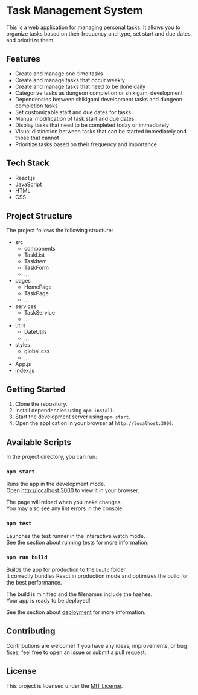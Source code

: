 # Task Management System

This is a web application for managing personal tasks. It allows you to organize tasks based on their frequency and type, set start and due dates, and prioritize them.

## Features

- Create and manage one-time tasks
- Create and manage tasks that occur weekly
- Create and manage tasks that need to be done daily
- Categorize tasks as dungeon completion or shikigami development
- Dependencies between shikigami development tasks and dungeon completion tasks
- Set customizable start and due dates for tasks
- Manual modification of task start and due dates
- Display tasks that need to be completed today or immediately
- Visual distinction between tasks that can be started immediately and those that cannot
- Prioritize tasks based on their frequency and importance

## Tech Stack

- React.js
- JavaScript
- HTML
- CSS

## Project Structure

The project follows the following structure:

- src
  - components
  - TaskList
  - TaskItem
  - TaskForm
  - ...
- pages
  - HomePage
  - TaskPage
  - ...
- services
  - TaskService
  - ...
- utils
  - DateUtils
  - ...
- styles
  - global.css
  - ...
- App.js
- index.js

## Getting Started

1. Clone the repository.
2. Install dependencies using `npm install`.
3. Start the development server using `npm start`.
4. Open the application in your browser at `http://localhost:3000`.

## Available Scripts

In the project directory, you can run:

### `npm start`

Runs the app in the development mode.\
Open [http://localhost:3000](http://localhost:3000) to view it in your browser.

The page will reload when you make changes.\
You may also see any lint errors in the console.

### `npm test`

Launches the test runner in the interactive watch mode.\
See the section about [running tests](https://facebook.github.io/create-react-app/docs/running-tests) for more information.

### `npm run build`

Builds the app for production to the `build` folder.\
It correctly bundles React in production mode and optimizes the build for the best performance.

The build is minified and the filenames include the hashes.\
Your app is ready to be deployed!

See the section about [deployment](https://facebook.github.io/create-react-app/docs/deployment) for more information.

## Contributing

Contributions are welcome! If you have any ideas, improvements, or bug fixes, feel free to open an issue or submit a pull request.

## License

This project is licensed under the [MIT License](LICENSE).
